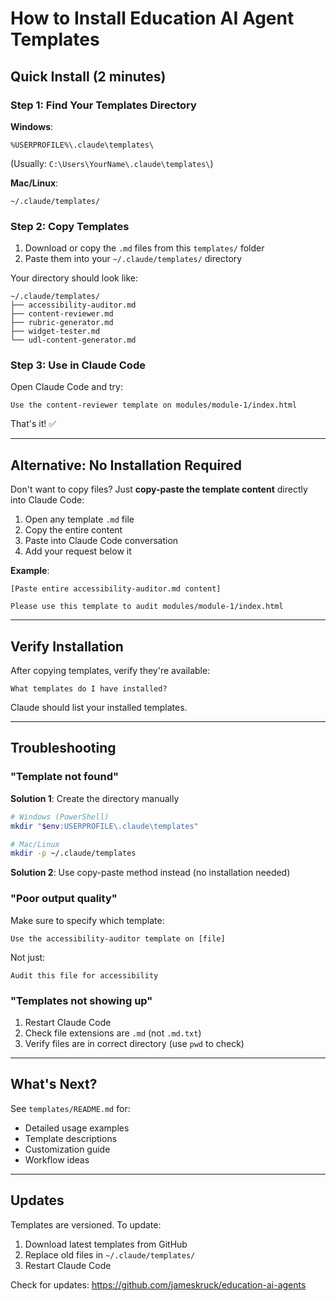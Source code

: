 # How to Install Education AI Agent Templates

## Quick Install (2 minutes)

### Step 1: Find Your Templates Directory

**Windows**:
```
%USERPROFILE%\.claude\templates\
```
(Usually: `C:\Users\YourName\.claude\templates\`)

**Mac/Linux**:
```
~/.claude/templates/
```

### Step 2: Copy Templates

1. Download or copy the `.md` files from this `templates/` folder
2. Paste them into your `~/.claude/templates/` directory

Your directory should look like:
```
~/.claude/templates/
├── accessibility-auditor.md
├── content-reviewer.md
├── rubric-generator.md
├── widget-tester.md
└── udl-content-generator.md
```

### Step 3: Use in Claude Code

Open Claude Code and try:

```
Use the content-reviewer template on modules/module-1/index.html
```

That's it! ✅

---

## Alternative: No Installation Required

Don't want to copy files? Just **copy-paste the template content** directly into Claude Code:

1. Open any template `.md` file
2. Copy the entire content
3. Paste into Claude Code conversation
4. Add your request below it

**Example**:
```
[Paste entire accessibility-auditor.md content]

Please use this template to audit modules/module-1/index.html
```

---

## Verify Installation

After copying templates, verify they're available:

```
What templates do I have installed?
```

Claude should list your installed templates.

---

## Troubleshooting

### "Template not found"

**Solution 1**: Create the directory manually
```bash
# Windows (PowerShell)
mkdir "$env:USERPROFILE\.claude\templates"

# Mac/Linux
mkdir -p ~/.claude/templates
```

**Solution 2**: Use copy-paste method instead (no installation needed)

### "Poor output quality"

Make sure to specify which template:
```
Use the accessibility-auditor template on [file]
```

Not just:
```
Audit this file for accessibility
```

### "Templates not showing up"

1. Restart Claude Code
2. Check file extensions are `.md` (not `.md.txt`)
3. Verify files are in correct directory (use `pwd` to check)

---

## What's Next?

See `templates/README.md` for:
- Detailed usage examples
- Template descriptions
- Customization guide
- Workflow ideas

---

## Updates

Templates are versioned. To update:

1. Download latest templates from GitHub
2. Replace old files in `~/.claude/templates/`
3. Restart Claude Code

Check for updates: https://github.com/jameskruck/education-ai-agents

